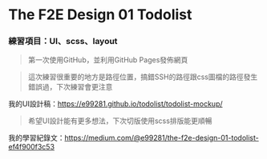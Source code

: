 # The F2E Design 01 Todolist

### 練習項目：UI、scss、layout
>第一次使用GitHub，並利用GitHub Pages發佈網頁 

>這次練習很重要的地方是路徑位置，搞錯SSH的路徑跟css圖檔的路徑發生錯誤過，下次練習會更注意

我的UI設計稿：<https://e99281.github.io/todolist/todolist-mockup/>
>希望UI設計能有更多想法，下次切版使用scss排版能更順暢

我的學習紀錄文：<https://medium.com/@e99281/the-f2e-design-01-todolist-ef4f900f3c53>
